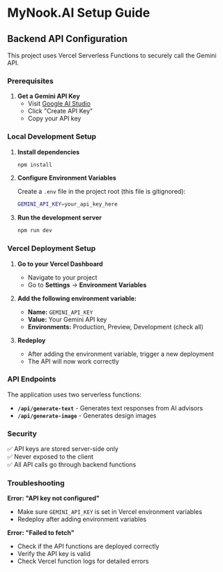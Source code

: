# MyNook.AI Setup Guide

## Backend API Configuration

This project uses Vercel Serverless Functions to securely call the Gemini API.

### Prerequisites

1. **Get a Gemini API Key**
   - Visit [Google AI Studio](https://aistudio.google.com/app/apikey)
   - Click "Create API Key"
   - Copy your API key

### Local Development Setup

1. **Install dependencies**
   ```bash
   npm install
   ```

2. **Configure Environment Variables**
   
   Create a `.env` file in the project root (this file is gitignored):
   ```bash
   GEMINI_API_KEY=your_api_key_here
   ```

3. **Run the development server**
   ```bash
   npm run dev
   ```

### Vercel Deployment Setup

1. **Go to your Vercel Dashboard**
   - Navigate to your project
   - Go to **Settings** → **Environment Variables**

2. **Add the following environment variable:**
   - **Name:** `GEMINI_API_KEY`
   - **Value:** Your Gemini API key
   - **Environments:** Production, Preview, Development (check all)

3. **Redeploy**
   - After adding the environment variable, trigger a new deployment
   - The API will now work correctly

### API Endpoints

The application uses two serverless functions:

- **`/api/generate-text`** - Generates text responses from AI advisors
- **`/api/generate-image`** - Generates design images

### Security

✅ API keys are stored server-side only  
✅ Never exposed to the client  
✅ All API calls go through backend functions

### Troubleshooting

**Error: "API key not configured"**
- Make sure `GEMINI_API_KEY` is set in Vercel environment variables
- Redeploy after adding environment variables

**Error: "Failed to fetch"**
- Check if the API functions are deployed correctly
- Verify the API key is valid
- Check Vercel function logs for detailed errors

